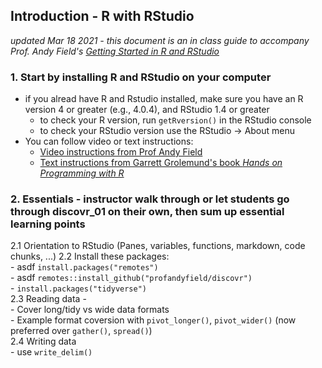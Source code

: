 ## Introduction - R with RStudio  
*updated Mar 18 2021 - this document is an in class guide to accompany Prof. Andy Field's [Getting Started in R and RStudio](http://milton-the-cat.rocks/learnr/r/r_getting_started/#section-overview)*

### 1. Start by installing R and RStudio on your computer
- if you alread have R and Rstudio installed, make sure you have an R version 4 or greater (e.g., 4.0.4), and RStudio 1.4 or greater
    - to check your R version, run `getRversion()` in the RStudio console
    - to check your RStudio version use the RStudio -> About menu
- You can follow video or text instructions:
    - [Video instructions from Prof Andy Field](http://milton-the-cat.rocks/learnr/r/r_getting_started/#section-installing-r-and-rstudio) 
    - [Text instructions from Garrett Grolemund's book *Hands on Programming with R*](https://rstudio-education.github.io/hopr/starting.html)

### 2. Essentials - instructor walk through or let students go through discovr_01 on their own, then sum up essential learning points  

  2.1 Orientation to RStudio (Panes, variables, functions, markdown, code chunks, ...) 
  2.2 Install these packages:  
    - asdf `install.packages("remotes")`  
    - asdf `remotes::install_github("profandyfield/discovr")`  
    - `install.packages("tidyverse")`  
  2.3 Reading data -  
    - Cover long/tidy vs wide data formats  
    - Example format coversion with `pivot_longer()`, `pivot_wider()` (now preferred over `gather()`, `spread()`)  
  2.4 Writing data  
    - use `write_delim()`
